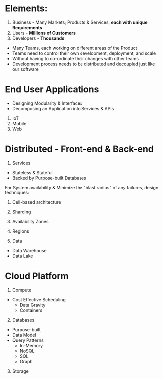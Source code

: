 # Elements:
1. Business - Many Markets; Products & Services, **each with unique Requirements**
2. Users - **Millions of Customers**
3. Developers - **Thousands**

* Many Teams, each working on different areas of the Product
* Teams need to control their own development, deployment, and scale
* Without having to co-ordinate their changes with other teams
* Development process needs to be distributed and decoupled just like our software

# End User Applications
* Designing Modularity & Interfaces
* Decomposing an Application into Services & APIs

1. IoT
2. Mobile
3. Web

# Distributed - Front-end & Back-end
1. Services
* Stateless & Stateful
* Backed by Purpose-built Databases

For System availability & Minimize the "blast radius" of any failures, design techniques:
1. Cell-based architecture
2. Sharding
3. Availability Zones
4. Regions

2. Data
* Data Warehouse
* Data Lake



# Cloud Platform
1. Compute
* Cost Effective Scheduling
   * Data Gravity
   * Containers
2. Databases
* Purpose-built
* Data Model
* Query Patterns
   * In-Memory
   * NoSQL
   * SQL
   * Graph
3. Storage
